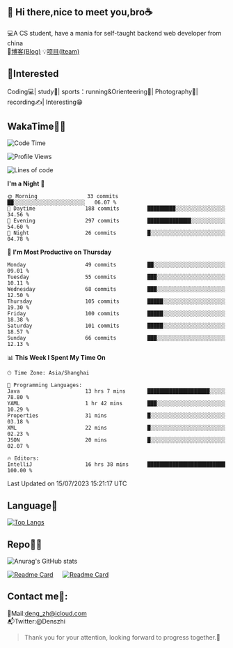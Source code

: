 👋 Hi there,nice to meet you,bro☕
---
💻A CS student, have a mania for self-taught backend web developer from china   
📌[博客(Blog)](https://github.com/HealUP/MyBlog)
💡[项目(Iteam)](https://healup.github.io/)

 <!-- waka-box start -->
 <!-- waka-box end -->
 
🧲**Interested**
--
Coding💻| study📖| sports：running&Orienteering🏃‍| Photography📸| recording✍️| Interesting😁

WakaTime👨‍💻
---
<!--START_SECTION:waka-->
![Code Time](http://img.shields.io/badge/Code%20Time-251%20hrs%2011%20mins-blue)

![Profile Views](http://img.shields.io/badge/Profile%20Views-28-blue)

![Lines of code](https://img.shields.io/badge/From%20Hello%20World%20I%27ve%20Written-167.7%20thousand%20lines%20of%20code-blue)

**I'm a Night 🦉** 

```text
🌞 Morning                33 commits          ██░░░░░░░░░░░░░░░░░░░░░░░   06.07 % 
🌆 Daytime                188 commits         █████████░░░░░░░░░░░░░░░░   34.56 % 
🌃 Evening                297 commits         ██████████████░░░░░░░░░░░   54.60 % 
🌙 Night                  26 commits          █░░░░░░░░░░░░░░░░░░░░░░░░   04.78 % 
```
📅 **I'm Most Productive on Thursday** 

```text
Monday                   49 commits          ██░░░░░░░░░░░░░░░░░░░░░░░   09.01 % 
Tuesday                  55 commits          ███░░░░░░░░░░░░░░░░░░░░░░   10.11 % 
Wednesday                68 commits          ███░░░░░░░░░░░░░░░░░░░░░░   12.50 % 
Thursday                 105 commits         █████░░░░░░░░░░░░░░░░░░░░   19.30 % 
Friday                   100 commits         █████░░░░░░░░░░░░░░░░░░░░   18.38 % 
Saturday                 101 commits         █████░░░░░░░░░░░░░░░░░░░░   18.57 % 
Sunday                   66 commits          ███░░░░░░░░░░░░░░░░░░░░░░   12.13 % 
```


📊 **This Week I Spent My Time On** 

```text
🕑︎ Time Zone: Asia/Shanghai

💬 Programming Languages: 
Java                     13 hrs 7 mins       ████████████████████░░░░░   78.80 % 
YAML                     1 hr 42 mins        ███░░░░░░░░░░░░░░░░░░░░░░   10.29 % 
Properties               31 mins             █░░░░░░░░░░░░░░░░░░░░░░░░   03.18 % 
XML                      22 mins             █░░░░░░░░░░░░░░░░░░░░░░░░   02.23 % 
JSON                     20 mins             █░░░░░░░░░░░░░░░░░░░░░░░░   02.07 % 

🔥 Editors: 
IntelliJ                 16 hrs 38 mins      █████████████████████████   100.00 % 
```


 Last Updated on 15/07/2023 15:21:17 UTC
<!--END_SECTION:waka-->

Language🚀
---
[![Top Langs](https://github-readme-stats.vercel.app/api/top-langs/?username=HealUP&layout=compact&hide_border=true)](https://github.com/HealUP)

Repo🧑‍💻
---
![Anurag's GitHub stats](https://github-readme-stats.vercel.app/api?username=HealUP&count_private=true&show_icons=true&theme=gruvbox&hide_border=true) 

[![Readme Card](https://github-readme-stats.vercel.app/api/pin/?username=HealUP&repo=InternetEy&theme=transparent)](https://github.com/HealUP/InternetEy) &emsp;
[![Readme Card](https://github-readme-stats.vercel.app/api/pin/?username=HealUP&repo=CampusExperience&theme=transparent)](https://github.com/HealUP/CampusExperience)


Contact me📱:
---
📮Mail:deng_zh@icloud.com  
📬Twitter:@Denszhi  

> Thank you for your attention, looking forward to progress together.🎉
